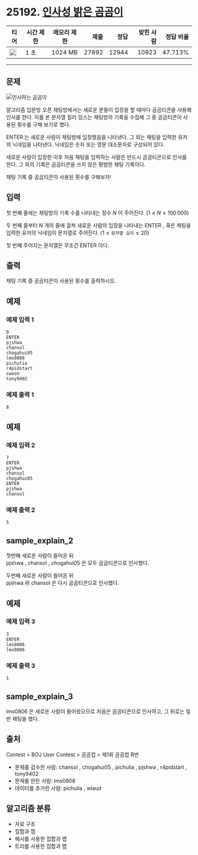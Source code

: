 # 25192. [인사성 밝은 곰곰이](https://www.acmicpc.net/problem/25192)

| 티어 | 시간 제한 | 메모리 제한 | 제출 | 정답 | 맞힌 사람 | 정답 비율 |
|---|---|---|---:|---:|---:|---:|
| <img src="https://static.solved.ac/tier_small/7.svg" width="20px" /> | 1 초 | 1024 MB | 27892 | 12944 | 10923 | 47.713% |

---

## 문제

![인사하는 곰곰이](https://upload.acmicpc.net/cd52b787-5b7c-4857-b917-a95c10fe6ee9/-/preview/)

알고리즘 입문방 오픈 채팅방에서는 새로운 분들이 입장을 할 때마다 곰곰티콘을 사용해 인사를 한다. 이를 본 문자열 킬러 임스는 채팅방의 기록을 수집해 그 중 곰곰티콘이 사용된 횟수를 구해 보기로 했다.

ENTER
는 새로운 사람이 채팅방에 입장했음을 나타낸다. 그 외는 채팅을 입력한 유저의 닉네임을 나타낸다. 닉네임은 숫자 또는 영문 대소문자로 구성되어 있다.

새로운 사람이 입장한 이후 처음 채팅을 입력하는 사람은 반드시 곰곰티콘으로 인사를 한다. 그 외의 기록은 곰곰티콘을 쓰지 않은 평범한 채팅 기록이다.

채팅 기록 중 곰곰티콘이 사용된 횟수를 구해보자!

## 입력

첫 번째 줄에는 채팅방의 기록 수를 나타내는 정수 $N$ 이 주어진다. ($1 \le N \le 100\,000$)

두 번째 줄부터 $N$ 개의 줄에 걸쳐 새로운 사람의 입장을 나타내는 
ENTER
, 혹은 채팅을 입력한 유저의 닉네임이 문자열로 주어진다. ($1 \le \texttt{문자열 길이} \le 20$)

첫 번째 주어지는 문자열은 무조건 
ENTER
이다.

## 출력

채팅 기록 중 곰곰티콘이 사용된 횟수를 출력하시오.

## 예제

### 예제 입력 1

```
9
ENTER
pjshwa
chansol
chogahui05
lms0806
pichulia
r4pidstart
swoon
tony9402
```

### 예제 출력 1

```
8
```

## 예제

### 예제 입력 2

```
7
ENTER
pjshwa
chansol
chogahui05
ENTER
pjshwa
chansol
```

### 예제 출력 2

```
5
```

## sample_explain_2

첫번째 새로운 사람이 들어온 뒤  
pjshwa
, 
chansol
, 
chogahui05
은 모두 곰곰티콘으로 인사했다.

두번째 새로운 사람이 들어온 뒤  
pjshwa
와 
chansol
은 다시 곰곰티콘으로 인사했다.

## 예제

### 예제 입력 3

```
3
ENTER
lms0806
lms0806
```

### 예제 출력 3

```
1
```

## sample_explain_3

lms0806
은 새로운 사람이 들어왔으므로 처음은 곰곰티콘으로 인사하고, 그 뒤로는 일반 채팅을 했다.

## 출처

Contest
\> 
BOJ User Contest
\> 
곰곰컵
\> 
제1회 곰곰컵
B번

- 문제를 검수한 사람: chansol , chogahui05 , pichulia , pjshwa , r4pidstart , tony9402
- 문제를 만든 사람: lms0806
- 데이터를 추가한 사람: pichulia , wlaud

## 알고리즘 분류

- 자료 구조
- 집합과 맵
- 해시를 사용한 집합과 맵
- 트리를 사용한 집합과 맵

